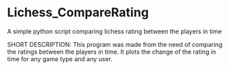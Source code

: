 # Lichess_CompareRating
A simple python script comparing lichess rating between the players in time

SHORT DESCRIPTION:
This program was made from the need of comparing the ratings between the players in time. It plots the change of the rating in time for any game type and any user.
